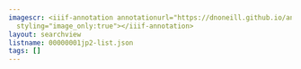```yaml
---
imagescr: <iiif-annotation annotationurl="https://dnoneill.github.io/annotate/annotations/00000001jp2-001.json"
  styling="image_only:true"></iiif-annotation>
layout: searchview
listname: 00000001jp2-list.json
tags: []
---
```

